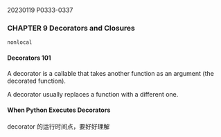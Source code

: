 20230119    P0333-0337
### CHAPTER 9 Decorators and Closures

`nonlocal`

#### Decorators 101
A decorator is a callable that takes another function as an argument (the decorated function).

A decorator usually replaces a function with a different one.

#### When Python Executes Decorators
decorator 的运行时间点，要好好理解
